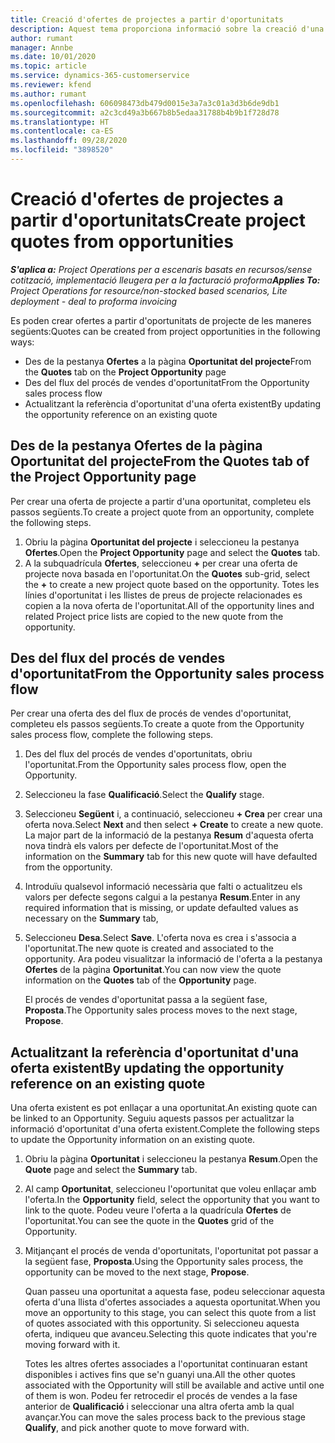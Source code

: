 ```yaml
---
title: Creació d'ofertes de projectes a partir d'oportunitats
description: Aquest tema proporciona informació sobre la creació d'una oferta de projecte des d'una oportunitat.
author: rumant
manager: Annbe
ms.date: 10/01/2020
ms.topic: article
ms.service: dynamics-365-customerservice
ms.reviewer: kfend
ms.author: rumant
ms.openlocfilehash: 606098473db479d0015e3a7a3c01a3d3b6de9db1
ms.sourcegitcommit: a2c3cd49a3b667b8b5edaa31788b4b9b1f728d78
ms.translationtype: HT
ms.contentlocale: ca-ES
ms.lasthandoff: 09/28/2020
ms.locfileid: "3898520"
---
```

# <a name="create-project-quotes-from-opportunities"></a><span data-ttu-id="0910b-103">Creació d'ofertes de projectes a partir d'oportunitats</span><span class="sxs-lookup"><span data-stu-id="0910b-103">Create project quotes from opportunities</span></span>

<span data-ttu-id="0910b-104">_**S'aplica a:** Project Operations per a escenaris basats en recursos/sense cotització, implementació lleugera per a la facturació proforma_</span><span class="sxs-lookup"><span data-stu-id="0910b-104">_**Applies To:** Project Operations for resource/non-stocked based scenarios, Lite deployment - deal to proforma invoicing_</span></span>

<span data-ttu-id="0910b-105">Es poden crear ofertes a partir d'oportunitats de projecte de les maneres següents:</span><span class="sxs-lookup"><span data-stu-id="0910b-105">Quotes can be created from project opportunities in the following ways:</span></span>

- <span data-ttu-id="0910b-106">Des de la pestanya **Ofertes** a la pàgina **Oportunitat del projecte**</span><span class="sxs-lookup"><span data-stu-id="0910b-106">From the **Quotes** tab on the **Project Opportunity** page</span></span>
- <span data-ttu-id="0910b-107">Des del flux del procés de vendes d'oportunitat</span><span class="sxs-lookup"><span data-stu-id="0910b-107">From the Opportunity sales process flow</span></span>
- <span data-ttu-id="0910b-108">Actualitzant la referència d'oportunitat d'una oferta existent</span><span class="sxs-lookup"><span data-stu-id="0910b-108">By updating the opportunity reference on an existing quote</span></span>

## <a name="from-the-quotes-tab-of-the-project-opportunity-page"></a><span data-ttu-id="0910b-109">Des de la pestanya Ofertes de la pàgina Oportunitat del projecte</span><span class="sxs-lookup"><span data-stu-id="0910b-109">From the Quotes tab of the Project Opportunity page</span></span>

<span data-ttu-id="0910b-110">Per crear una oferta de projecte a partir d'una oportunitat, completeu els passos següents.</span><span class="sxs-lookup"><span data-stu-id="0910b-110">To create a project quote from an opportunity, complete the following steps.</span></span>

1. <span data-ttu-id="0910b-111">Obriu la pàgina **Oportunitat del projecte** i seleccioneu la pestanya **Ofertes**.</span><span class="sxs-lookup"><span data-stu-id="0910b-111">Open the **Project Opportunity** page and select the **Quotes** tab.</span></span> 
2. <span data-ttu-id="0910b-112">A la subquadrícula **Ofertes**, seleccioneu **+** per crear una oferta de projecte nova basada en l'oportunitat.</span><span class="sxs-lookup"><span data-stu-id="0910b-112">On the **Quotes** sub-grid, select the **+** to create a new project quote based on the opportunity.</span></span> <span data-ttu-id="0910b-113">Totes les línies d'oportunitat i les llistes de preus de projecte relacionades es copien a la nova oferta de l'oportunitat.</span><span class="sxs-lookup"><span data-stu-id="0910b-113">All of the opportunity lines and related Project price lists are copied to the new quote from the opportunity.</span></span>

## <a name="from-the-opportunity-sales-process-flow"></a><span data-ttu-id="0910b-114">Des del flux del procés de vendes d'oportunitat</span><span class="sxs-lookup"><span data-stu-id="0910b-114">From the Opportunity sales process flow</span></span>

<span data-ttu-id="0910b-115">Per crear una oferta des del flux de procés de vendes d'oportunitat, completeu els passos següents.</span><span class="sxs-lookup"><span data-stu-id="0910b-115">To create a quote from the Opportunity sales process flow, complete the following steps.</span></span>

1. <span data-ttu-id="0910b-116">Des del flux del procés de vendes d'oportunitats, obriu l'oportunitat.</span><span class="sxs-lookup"><span data-stu-id="0910b-116">From the Opportunity sales process flow, open the Opportunity.</span></span>
2. <span data-ttu-id="0910b-117">Seleccioneu la fase **Qualificació**.</span><span class="sxs-lookup"><span data-stu-id="0910b-117">Select the **Qualify** stage.</span></span> 
3. <span data-ttu-id="0910b-118">Seleccioneu **Següent** i, a continuació, seleccioneu **+ Crea** per crear una oferta nova.</span><span class="sxs-lookup"><span data-stu-id="0910b-118">Select **Next** and then select **+ Create** to create a new quote.</span></span> <span data-ttu-id="0910b-119">La major part de la informació de la pestanya **Resum** d'aquesta oferta nova tindrà els valors per defecte de l'oportunitat.</span><span class="sxs-lookup"><span data-stu-id="0910b-119">Most of the information on the **Summary** tab for this new quote will have defaulted from the opportunity.</span></span> 
4. <span data-ttu-id="0910b-120">Introduïu qualsevol informació necessària que falti o actualitzeu els valors per defecte segons calgui a la pestanya **Resum**.</span><span class="sxs-lookup"><span data-stu-id="0910b-120">Enter in any required information that is missing, or update defaulted values as necessary on the **Summary** tab,</span></span>
5. <span data-ttu-id="0910b-121">Seleccioneu **Desa**.</span><span class="sxs-lookup"><span data-stu-id="0910b-121">Select **Save**.</span></span> <span data-ttu-id="0910b-122">L'oferta nova es crea i s'associa a l'oportunitat.</span><span class="sxs-lookup"><span data-stu-id="0910b-122">The new quote is created and associated to the opportunity.</span></span> <span data-ttu-id="0910b-123">Ara podeu visualitzar la informació de l'oferta a la pestanya **Ofertes** de la pàgina **Oportunitat**.</span><span class="sxs-lookup"><span data-stu-id="0910b-123">You can now view the quote information on the **Quotes** tab of the **Opportunity** page.</span></span> 

   <span data-ttu-id="0910b-124">El procés de vendes d'oportunitat passa a la següent fase, **Proposta**.</span><span class="sxs-lookup"><span data-stu-id="0910b-124">The Opportunity sales process moves to the next stage, **Propose**.</span></span>


## <a name="by-updating-the-opportunity-reference-on-an-existing-quote"></a><span data-ttu-id="0910b-125">Actualitzant la referència d'oportunitat d'una oferta existent</span><span class="sxs-lookup"><span data-stu-id="0910b-125">By updating the opportunity reference on an existing quote</span></span>

<span data-ttu-id="0910b-126">Una oferta existent es pot enllaçar a una oportunitat.</span><span class="sxs-lookup"><span data-stu-id="0910b-126">An existing quote can be linked to an Opportunity.</span></span> <span data-ttu-id="0910b-127">Seguiu aquests passos per actualitzar la informació d'oportunitat d'una oferta existent.</span><span class="sxs-lookup"><span data-stu-id="0910b-127">Complete the following steps to update the Opportunity information on an existing quote.</span></span>

1. <span data-ttu-id="0910b-128">Obriu la pàgina **Oportunitat** i seleccioneu la pestanya **Resum**.</span><span class="sxs-lookup"><span data-stu-id="0910b-128">Open the **Quote** page and select the **Summary** tab.</span></span>
2. <span data-ttu-id="0910b-129">Al camp **Oportunitat**, seleccioneu l'oportunitat que voleu enllaçar amb l'oferta.</span><span class="sxs-lookup"><span data-stu-id="0910b-129">In the **Opportunity** field, select the opportunity that you want to link to the quote.</span></span> <span data-ttu-id="0910b-130">Podeu veure l'oferta a la quadrícula **Ofertes** de l'oportunitat.</span><span class="sxs-lookup"><span data-stu-id="0910b-130">You can see the quote in the **Quotes** grid of the Opportunity.</span></span> 
3. <span data-ttu-id="0910b-131">Mitjançant el procés de venda d'oportunitats, l'oportunitat pot passar a la següent fase, **Proposta**.</span><span class="sxs-lookup"><span data-stu-id="0910b-131">Using the Opportunity sales process, the opportunity can be moved to the next stage, **Propose**.</span></span> 

   <span data-ttu-id="0910b-132">Quan passeu una oportunitat a aquesta fase, podeu seleccionar aquesta oferta d'una llista d'ofertes associades a aquesta oportunitat.</span><span class="sxs-lookup"><span data-stu-id="0910b-132">When you move an opportunity to this stage, you can select this quote from a list of quotes associated with this opportunity.</span></span> <span data-ttu-id="0910b-133">Si seleccioneu aquesta oferta, indiqueu que avanceu.</span><span class="sxs-lookup"><span data-stu-id="0910b-133">Selecting this quote indicates that you're moving forward with it.</span></span>

   <span data-ttu-id="0910b-134">Totes les altres ofertes associades a l'oportunitat continuaran estant disponibles i actives fins que se'n guanyi una.</span><span class="sxs-lookup"><span data-stu-id="0910b-134">All the other quotes associated with the Opportunity will still be available and active until one of them is won.</span></span> <span data-ttu-id="0910b-135">Podeu fer retrocedir el procés de vendes a la fase anterior de **Qualificació** i seleccionar una altra oferta amb la qual avançar.</span><span class="sxs-lookup"><span data-stu-id="0910b-135">You can move the sales process back to the previous stage **Qualify**, and pick another quote to move forward with.</span></span>
